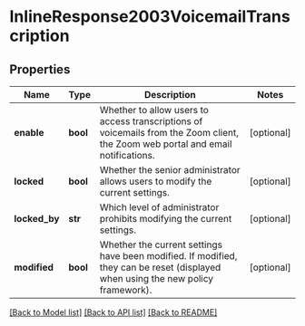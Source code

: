 # InlineResponse2003VoicemailTranscription

## Properties
Name | Type | Description | Notes
------------ | ------------- | ------------- | -------------
**enable** | **bool** | Whether to allow users to access transcriptions of voicemails from the Zoom client, the Zoom web portal and email notifications. | [optional] 
**locked** | **bool** | Whether the senior administrator allows users to modify the current settings. | [optional] 
**locked_by** | **str** | Which level of administrator prohibits modifying the current settings. | [optional] 
**modified** | **bool** | Whether the current settings have been modified. If modified, they can be reset (displayed when using the new policy framework). | [optional] 

[[Back to Model list]](../README.md#documentation-for-models) [[Back to API list]](../README.md#documentation-for-api-endpoints) [[Back to README]](../README.md)

